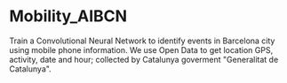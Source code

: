 # Mobility_AIBCN

Train a Convolutional Neural Network to identify events in Barcelona city using mobile phone information.
We use Open Data to get location GPS, activity, date and hour; collected by Catalunya goverment "Generalitat de Catalunya".
